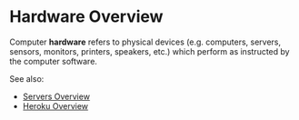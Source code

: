 # Hardware Overview

Computer **hardware** refers to physical devices (e.g. computers, servers, sensors, monitors, printers, speakers, etc.) which perform as instructed by the computer software.

See also:

  + [Servers Overview](servers.md)
  + [Heroku Overview](heroku.md)
